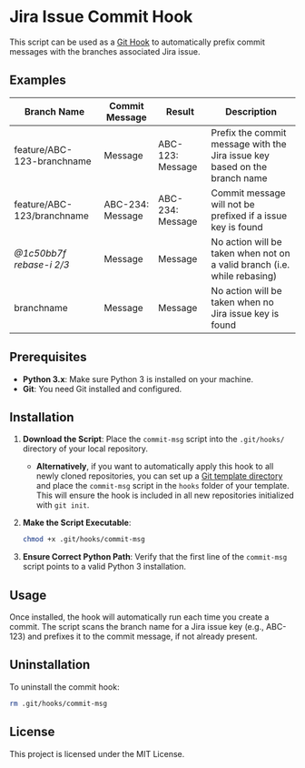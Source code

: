 # Jira Issue Commit Hook

This script can be used as a [Git Hook](https://git-scm.com/docs/githooks) to automatically prefix commit messages with the branches associated Jira issue. 

## Examples

| **Branch Name**            | **Commit Message** | **Result**       | **Description**                                                            |
|----------------------------|--------------------|------------------|----------------------------------------------------------------------------|
| feature/ABC-123-branchname | Message            | ABC-123: Message | Prefix the commit message with the Jira issue key based on the branch name |
| feature/ABC-123/branchname | ABC-234: Message   | ABC-234: Message | Commit message will not be prefixed if a issue key is found                |
| _@1c50bb7f rebase-i 2/3_   | Message            | Message          | No action will be taken when not on a valid branch (i.e. while rebasing)   |
| branchname                 | Message            | Message          | No action will be taken when no Jira issue key is found                    |


## Prerequisites

- **Python 3.x**: Make sure Python 3 is installed on your machine.
- **Git**: You need Git installed and configured.


## Installation

1. **Download the Script**: Place the `commit-msg` script into the `.git/hooks/` directory of your local repository.

   - **Alternatively**, if you want to automatically apply this hook to all newly cloned repositories, you can set up a [Git template directory](https://git-scm.com/docs/git-init#_template_directory) and place the `commit-msg` script in the `hooks` folder of your template. This will ensure the hook is included in all new repositories initialized with `git init`.

2. **Make the Script Executable**:
   ```bash
   chmod +x .git/hooks/commit-msg
   ```

3. **Ensure Correct Python Path**: Verify that the first line of the `commit-msg` script points to a valid Python 3 installation. 

## Usage

Once installed, the hook will automatically run each time you create a commit. The script scans the branch name for a Jira issue key (e.g., ABC-123) and prefixes it to the commit message, if not already present.

## Uninstallation

To uninstall the commit hook:

```bash
rm .git/hooks/commit-msg
```

## License

This project is licensed under the MIT License.